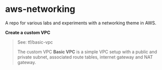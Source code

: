 # aws-networking
A repo for various labs and experiments with a networking theme in AWS.

**Create a custom VPC**
> See: tf/basic-vpc
> 
> The custom VPC **Basic VPC** is a simple VPC setup with a public and private subnet, associated route tables, internet gateway and NAT gateway.

